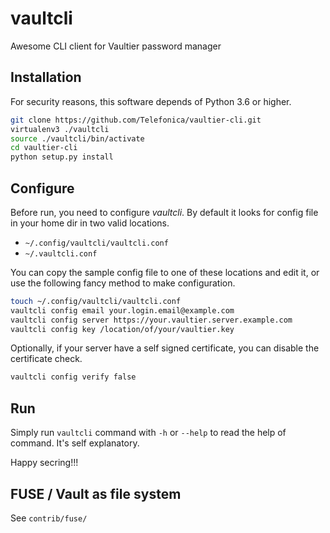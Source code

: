 # vaultcli
Awesome CLI client for Vaultier password manager

## Installation

For security reasons, this software depends of Python 3.6 or higher.

```bash
git clone https://github.com/Telefonica/vaultier-cli.git
virtualenv3 ./vaultcli
source ./vaultcli/bin/activate
cd vaultier-cli
python setup.py install
```

## Configure

Before run, you need to configure _vaultcli_. By default it looks for config
file in your home dir in two valid locations.

* `~/.config/vaultcli/vaultcli.conf`
* `~/.vaultcli.conf`

You can copy the sample config file to one of these locations and edit it,
or use the following fancy method to make configuration.

```bash
touch ~/.config/vaultcli/vaultcli.conf
vaultcli config email your.login.email@example.com
vaultcli config server https://your.vaultier.server.example.com
vaultcli config key /location/of/your/vaultier.key
```

Optionally, if your server have a self signed certificate, you can disable
the certificate check.

```bash
vaultcli config verify false
```

## Run

Simply run `vaultcli` command with `-h` or `--help` to read the help of
command. It's self explanatory.

Happy secring!!!


## FUSE / Vault as file system

See `contrib/fuse/`
